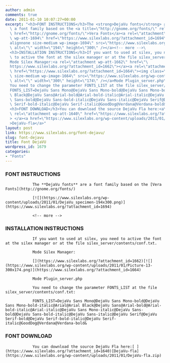 ```yaml
---
author: admin
comments: true
date: 2011-01-10 10:07:27+00:00
excerpt: "<h3>FONT INSTRUCTIONS</h3>The <strong>DejaVu fonts</strong> are\
  \ a font family based on the <a title=\"http://gnome.org/fonts/\" rel=\"nofollow\"\
  \ href=\"http://gnome.org/fonts/\">Vera Fonts</a><a rel=\"attachment\
  \ wp-att-1694\" href=\"https://www.silexlabs.org/?attachment_id=1694\"><img class=\"\
  alignnone size-medium wp-image-1694\" src=\"https://www.silexlabs.org/wp-content/uploads/2011/01/DejaVu_specimen-194x300.png\"\
  \ alt=\"\" width=\"194\" height=\"300\" /></a><!-- more -->\
  <h3>INSTALLATION INSTRUCTIONS</h3>If you want to used at silex, you need\
  \ to active the font at the silex manager or at the file silex_server/contents/conf.txt.\
  Mode Silex Manager:<a rel=\"attachment wp-att-1662\" href=\"\
  https://www.silexlabs.org/?attachment_id=1662\"></a><a rel=\"attachment wp-att-1664\"\
  \ href=\"https://www.silexlabs.org/?attachment_id=1664\"><img class=\"alignnone\
  \ size-medium wp-image-1664\" src=\"https://www.silexlabs.org/wp-content/uploads/2011/01/Picture-13-300x174.png\"\
  \ alt=\"\" width=\"300\" height=\"174\" /></a>Mode Plugin_server.php\
  You need to change the parameter FONTS_LIST at the file silex_server/contents/conf.txt:\
  FONTS_LIST=DejaVu Sans Mono@DejaVu Sans Mono-bold@DejaVu Sans Mono-bold-italic@Arial@Arial\
  \ Black@DejaVu Sans@Arial-bold@Arial-bold-italic@Arial-italic@DejaVu Sans Mono-italic@DejaVu\
  \ Sans-bold@DejaVu Sans-bold-italic@DejaVu Sans-italic@DejaVu Serif@DejaVu Serif-bold@DejaVu\
  \ Serif-bold-italic@DejaVu Serif-italic@GoodDog@Verdana@Verdana-bold&amp;\
  <h3>FONT DOWNLOAD</h3>You can download the source DejaVu Fla here:<a\
  \ rel=\"attachment wp-att-1640\" href=\"https://www.silexlabs.org/?attachment_id=1640\"\
  > </a><a href=\"https://www.silexlabs.org/wp-content/uploads/2011/01/DejaVu-fla.zip\"\
  >DejaVu-fla</a>"
layout: post
link: https://www.silexlabs.org/font-dejavu/
slug: font-dejavu
title: Font DejaVU
wordpress_id: 1679
categories:
- "Fonts"
---
```


### FONT INSTRUCTIONS


				The **DejaVu fonts** are a font family based on the [Vera Fonts](http://gnome.org/fonts/)

				[![](https://www.silexlabs.org/wp-content/uploads/2011/01/DejaVu_specimen-194x300.png)](https://www.silexlabs.org/?attachment_id=1694)

				<!-- more -->


### INSTALLATION INSTRUCTIONS


				If you want to used at silex, you need to active the font at the silex manager or at the file silex_server/contents/conf.txt.

				Mode Silex Manager:

				[](https://www.silexlabs.org/?attachment_id=1662)[![](https://www.silexlabs.org/wp-content/uploads/2011/01/Picture-13-300x174.png)](https://www.silexlabs.org/?attachment_id=1664)

				Mode Plugin_server.php

				You need to change the parameter FONTS_LIST at the file silex_server/contents/conf.txt:

				FONTS_LIST=DejaVu Sans Mono@DejaVu Sans Mono-bold@DejaVu Sans Mono-bold-italic@Arial@Arial Black@DejaVu Sans@Arial-bold@Arial-bold-italic@Arial-italic@DejaVu Sans Mono-italic@DejaVu Sans-bold@DejaVu Sans-bold-italic@DejaVu Sans-italic@DejaVu Serif@DejaVu Serif-bold@DejaVu Serif-bold-italic@DejaVu Serif-italic@GoodDog@Verdana@Verdana-bold&


### FONT DOWNLOAD


				You can download the source DejaVu Fla here:[ ](https://www.silexlabs.org/?attachment_id=1640)[DejaVu-fla](https://www.silexlabs.org/wp-content/uploads/2011/01/DejaVu-fla.zip)

